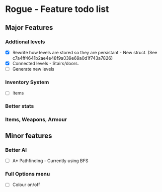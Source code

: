 # Rogue - Feature todo list

## Major Features

### Addtional levels
- [x] Rewrite how levels are stored so they are persistant - New struct. (See c7a4ff4641b2ae4e48f9a039e69a0d1f743a7826)
- [x] Connected levels - Stairs/doors.
- [ ] Generate new levels

### Inventory System
- [ ] Items

### Better stats

### Items, Weapons, Armour

## Minor features

### Better AI
- [ ] A* Pathfinding - Currently using BFS

### Full Options menu
- [ ] Colour on/off